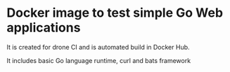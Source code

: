 # Docker image to test simple Go Web applications

It is created for drone CI and is automated build in Docker Hub.

It includes basic Go language runtime, curl and bats framework

